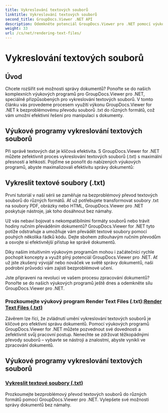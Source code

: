 ```yaml
---
title: Vykreslování textových souborů
linktitle: Vykreslování textových souborů
second_title: GroupDocs.Viewer .NET API
description: Odemkněte potenciál GroupDocs.Viewer pro .NET pomocí výukových programů pro vykreslování textových souborů. Převeďte soubory .txt do různých formátů pro lepší správu dokumentů.
weight: 33
url: /cs/net/rendering-text-files/
---
```


# Vykreslování textových souborů

## Úvod

Chcete rozšířit své možnosti správy dokumentů? Ponořte se do našich komplexních výukových programů pro GroupDocs.Viewer pro .NET, speciálně přizpůsobených pro vykreslování textových souborů. V tomto článku vás provedeme procesem využití výkonu GroupDocs.Viewer for .NET k bezproblémovému převodu souborů .txt do různých formátů, což vám umožní efektivní řešení pro manipulaci s dokumenty.

## Výukové programy vykreslování textových souborů

Při správě textových dat je klíčová efektivita. S GroupDocs.Viewer for .NET můžete zefektivnit proces vykreslování textových souborů (.txt) s maximální přesností a lehkostí. Pojďme se ponořit do nabízených výukových programů, abyste maximalizovali efektivitu správy dokumentů:

## Vykreslit textové soubory (.txt)

První tutoriál v naší sérii se zaměřuje na bezproblémový převod textových souborů do různých formátů. Ať už potřebujete transformovat soubory .txt na soubory PDF, obrázky nebo HTML, GroupDocs.Viewer pro .NET poskytuje nástroje, jak toho dosáhnout bez námahy. 

Už vás nebaví bojovat s nekompatibilními formáty souborů nebo trávit hodiny ručním převáděním dokumentů? GroupDocs.Viewer for .NET tyto potíže odstraňuje a umožňuje vám převádět textové soubory pomocí pouhých několika řádků kódu. Dejte sbohem zdlouhavým ručním převodům a osvojte si efektivnější přístup ke správě dokumentů.

Díky našim intuitivním výukovým programům mohou i začátečníci rychle pochopit koncepty a využít plný potenciál GroupDocs.Viewer pro .NET. Ať už jste zkušený vývojář nebo nováček ve světě správy dokumentů, naši podrobní průvodci vám zajistí bezproblémové učení.

Jste připraveni na revoluci ve vašem procesu zpracování dokumentů? Ponořte se do našich výukových programů ještě dnes a odemkněte sílu GroupDocs.Viewer pro .NET.

###  Prozkoumejte výukový program Render Text Files (.txt):[Render Text Files (.txt)](./render-txt/)

Závěrem lze říci, že zvládnutí umění vykreslování textových souborů je klíčové pro efektivní správu dokumentů. Pomocí výukových programů GroupDocs.Viewer for .NET můžete pozvednout své dovednosti a zefektivnit svůj pracovní postup. Nenechte se zdržovat těžkopádnými převody souborů – vybavte se nástroji a znalostmi, abyste vynikli ve zpracování dokumentů.
## Výukové programy vykreslování textových souborů
### [Vykreslit textové soubory (.txt)](./render-txt/)
Prozkoumejte bezproblémový převod textových souborů do různých formátů pomocí GroupDocs.Viewer pro .NET. Vylepšete své možnosti správy dokumentů bez námahy.